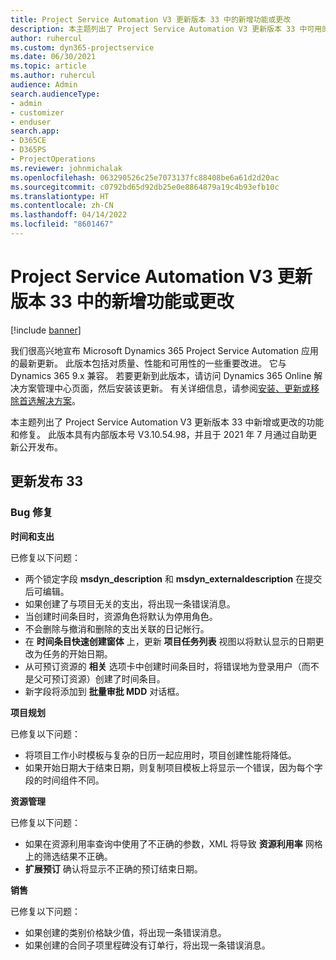 ```yaml
---
title: Project Service Automation V3 更新版本 33 中的新增功能或更改
description: 本主题列出了 Project Service Automation V3 更新版本 33 中可用的功能和修复。
author: ruhercul
ms.custom: dyn365-projectservice
ms.date: 06/30/2021
ms.topic: article
ms.author: ruhercul
audience: Admin
search.audienceType:
- admin
- customizer
- enduser
search.app:
- D365CE
- D365PS
- ProjectOperations
ms.reviewer: johnmichalak
ms.openlocfilehash: 063290526c25e7073137fc88408be6a61d2d20ac
ms.sourcegitcommit: c0792bd65d92db25e0e8864879a19c4b93efb10c
ms.translationtype: HT
ms.contentlocale: zh-CN
ms.lasthandoff: 04/14/2022
ms.locfileid: "8601467"
---
```

# <a name="whats-new-or-changed-in-project-service-automation-update-release-33-v3"></a>Project Service Automation V3 更新版本 33 中的新增功能或更改

[!include [banner](../includes/psa-now-project-operations.md)]

我们很高兴地宣布 Microsoft Dynamics 365 Project Service Automation 应用的最新更新。 此版本包括对质量、性能和可用性的一些重要改进。 它与 Dynamics 365 9.x 兼容。 若要更新到此版本，请访问 Dynamics 365 Online 解决方案管理中心页面，然后安装该更新。 有关详细信息，请参阅[安装、更新或移除首选解决方案](/power-platform/admin/install-remove-preferred-solution)。

本主题列出了 Project Service Automation V3 更新版本 33 中新增或更改的功能和修复。 此版本具有内部版本号 V3.10.54.98，并且于 2021 年 7 月通过自助更新公开发布。

## <a name="update-release-33"></a>更新发布 33

### <a name="bug-fixes"></a>Bug 修复

**时间和支出**

已修复以下问题：

- 两个锁定字段 **msdyn_description** 和 **msdyn_externaldescription** 在提交后可编辑。
- 如果创建了与项目无关的支出，将出现一条错误消息。
- 当创建时间条目时，资源角色将默认为停用角色。
- 不会删除与撤消和删除的支出关联的日记帐行。
- 在 **时间条目快速创建窗体** 上，更新 **项目任务列表** 视图以将默认显示的日期更改为任务的开始日期。
- 从可预订资源的 **相关** 选项卡中创建时间条目时，将错误地为登录用户（而不是父可预订资源）创建了时间条目。
- 新字段将添加到 **批量审批 MDD** 对话框。

**项目规划**

已修复以下问题：
- 将项目工作小时模板与复杂的日历一起应用时，项目创建性能将降低。
- 如果开始日期大于结束日期，则复制项目模板上将显示一个错误，因为每个字段的时间组件不同。

**资源管理**

已修复以下问题：
- 如果在资源利用率查询中使用了不正确的参数，XML 将导致 **资源利用率** 网格上的筛选结果不正确。
- **扩展预订** 确认将显示不正确的预订结束日期。

**销售**

已修复以下问题：
- 如果创建的类别价格缺少值，将出现一条错误消息。
- 如果创建的合同子项里程碑没有订单行，将出现一条错误消息。
